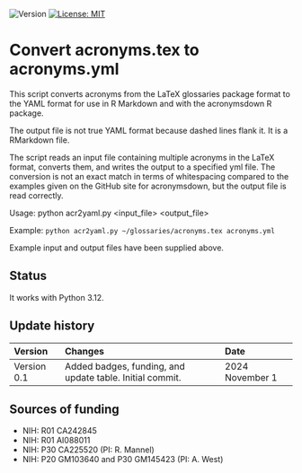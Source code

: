 ![Version](https://img.shields.io/static/v1?label=acronymstex2yaml&message=0.1&color=brightcolor)
[![License: MIT](https://img.shields.io/badge/License-MIT-blue.svg)](https://opensource.org/licenses/MIT)


# Convert acronyms.tex to acronyms.yml

This script converts acronyms from the LaTeX glossaries package format to the YAML 
format for use in R Markdown and with the acronymsdown R package.

The output file is not true YAML format because dashed lines flank it.
It is a RMarkdown file.

The script reads an input file containing multiple acronyms in the LaTeX format, 
converts them, and writes the output to a specified yml file.
The conversion is not an exact match in terms of whitespacing compared to the 
examples given on the GitHub site for acronymsdown, but the output file is 
read correctly.

Usage:
    python acr2yaml.py <input_file> <output_file>


Example: 
   `python acr2yaml.py ~/glossaries/acronyms.tex acronyms.yml`

Example input and output files have been supplied above.

## Status

It works with Python 3.12.


## Update history

|Version      | Changes                                                                                                                                  | Date                 |
|:------------|:------------------------------------------------------------------------------------------------------------------------------------------|:---------------------|
| Version 0.1 |   Added badges, funding, and update table.  Initial commit.                                                                              | 2024 November 1      |

## Sources of funding

- NIH: R01 CA242845
- NIH: R01 AI088011
- NIH: P30 CA225520 (PI: R. Mannel)
- NIH: P20 GM103640 and P30 GM145423 (PI: A. West)
